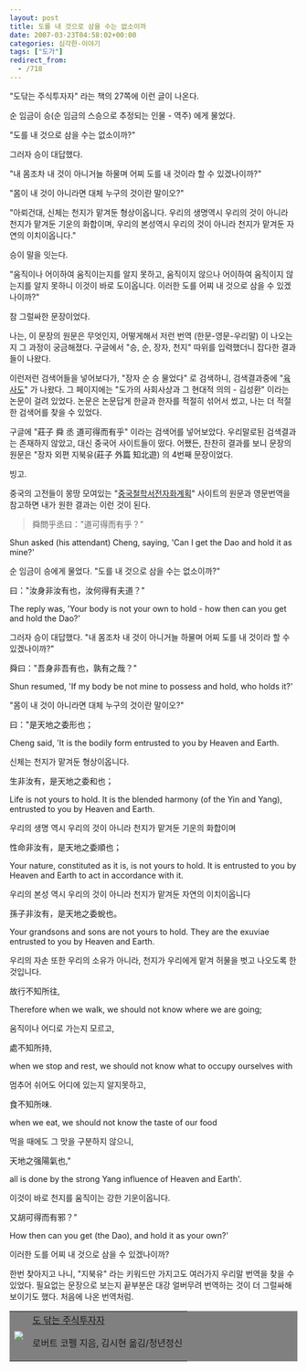 ```yaml
---
layout: post
title: 도를 내 것으로 삼을 수는 없소이까
date: 2007-03-23T04:58:02+00:00
categories: 심각한-이야기
tags: ["도가"]
redirect_from:
  - /718
---
```


"도닦는 주식투자자" 라는 책의 27쪽에 이런 글이 나온다.

> 

순 임금이 승(순 임금의 스승으로 추정되는 인물 - 역주) 에게 물었다.

"도를 내 것으로 삼을 수는 없소이까?"

그러자 승이 대답했다.

"내 몸조차 내 것이 아니거늘 하물며 어찌 도를 내 것이라 할 수 있겠나이까?"

"몸이 내 것이 아니라면 대체 누구의 것이란 말이오?"

"아뢰건대, 신체는 천지가 맡겨둔 형상이옵니다. 우리의 생명역시 우리의 것이 아니라 천지가 맡겨둔 기운의 화합이며, 우리의 본성역시 우리의 것이 아니라 천지가 맡겨둔 자연의 이치이옵니다."

승이 말을 잇는다.

"움직이나 어이하여 움직이는지를 알지 못하고, 움직이지 않으나 어이하여 움직이지 않는지를 알지 못하니 이것이 바로 도이옵니다. 이러한 도를 어찌 내 것으로 삼을 수 있겠나이까?"

참 그럴싸한 문장이었다.

나는, 이 문장의 원문은 무엇인지, 어떻게해서 저런 번역 (한문-영문-우리말) 이 나오는지 그 과정이 궁금해졌다. 구글에서 "승, 순, 장자, 천지" 따위를 입력했더니 잡다한 결과들이 나왔다.

이런저런 검색어들을 넣어보다가, "장자 순 승 물었다" 로 검색하니, 검색결과중에 "<a href="http://blog.empas.com/apelyo/list.html?c=678290&amp;p=2" target="bb">육사도</a>" 가 나왔다. 그 페이지에는 "도가의 사회사상과 그 현대적 의의 - 김성환" 이라는 논문이 걸려 있었다. 논문은 논문답게 한글과 한자를 적절히 섞어서 썼고, 나는 더 적절한 검색어를 찾을 수 있었다.

구글에 "莊子 舜 丞 道可得而有乎" 이라는 검색어를 넣어보았다. 우리말로된 검색결과는 존재하지 않았고, 대신 중국어 사이트들이 떴다. 어쨌든, 찬찬히 결과를 보니 문장의 원문은 "장자 외편 지북유(莊子 外篇 知北遊) 의 4번째 문장이었다.

빙고.

중국의 고전들이 몽땅 모여있는 "<a href="http://chinese.dsturgeon.net/text.pl?node=2873&amp;if=gb&amp;en=on" target="bb">중국철학서전자화계획</a>" 사이트의 원문과 영문번역을 참고하면 내가 원한 결과는 이런 것이 된다.

> 舜問乎丞曰："道可得而有乎？"

Shun asked (his attendant) Cheng, saying, 'Can I get the Dao and hold it as mine?'

순 임금이 승에게 물었다. "도를 내 것으로 삼을 수는 없소이까?"

曰："汝身非汝有也，汝何得有夫道？"

The reply was, 'Your body is not your own to hold - how then can you get and hold the Dao?'

그러자 승이 대답했다. "내 몸조차 내 것이 아니거늘 하물며 어찌 도를 내 것이라 할 수 있겠나이까?"

舜曰："吾身非吾有也，孰有之哉？"

Shun resumed, 'If my body be not mine to possess and hold, who holds it?'

"몸이 내 것이 아니라면 대체 누구의 것이란 말이오?"

曰："是天地之委形也；

Cheng said, 'It is the bodily form entrusted to you by Heaven and Earth.

신체는 천지가 맡겨둔 형상이옵니다.

生非汝有，是天地之委和也；

Life is not yours to hold. It is the blended harmony (of the Yin and Yang), entrusted to you by Heaven and Earth.

우리의 생명 역시 우리의 것이 아니라 천지가 맡겨둔 기운의 화합이며

性命非汝有，是天地之委順也；

Your nature, constituted as it is, is not yours to hold. It is entrusted to you by Heaven and Earth to act in accordance with it.

우리의 본성 역시 우리의 것이 아니라 천지가 맡겨둔 자연의 이치이옵니다

孫子非汝有，是天地之委蛻也。

Your grandsons and sons are not yours to hold. They are the exuviae entrusted to you by Heaven and Earth.

우리의 자손 또한 우리의 소유가 아니라, 천지가 우리에게 맡겨 허물을 벗고 나오도록 한 것입니다.

故行不知所往,

Therefore when we walk, we should not know where we are going;

움직이나 어디로 가는지 모르고,

處不知所持,

when we stop and rest, we should not know what to occupy ourselves with

멈추어 쉬어도 어디에 있는지 알지못하고,

食不知所味.

when we eat, we should not know the taste of our food

먹을 때에도 그 맛을 구분하지 않으니,

天地之强陽氣也,"

all is done by the strong Yang influence of Heaven and Earth'.

이것이 바로 천지를 움직이는 강한 기운이옵니다.

又胡可得而有邪？"

How then can you get (the Dao), and hold it as your own?'

이러한 도를 어찌 내 것으로 삼을 수 있겠나이까?

한번 찾아지고 나니, "지북유" 라는 키워드만 가지고도 여러가지 우리말 번역을 찾을 수 있었다. 필요없는 문장으로 보는지 끝부분은 대강 얼버무려 번역하는 것이 더 그럴싸해보이기도 했다. 처음에 나온 번역처럼.

<table bgcolor="gray"><tbody><tr>

<td><a target="bb" href="http://www.aladdin.co.kr/shop/wproduct.aspx?ISBN=8987999076&amp;ttbkey=ttbjinto1216001&amp;copyPaper=1"><img src="http://image.aladdin.co.kr/coveretc/book/coveroff/8987999076_1.jpg" ></a></td>

<td align="left" ><a href="http://www.aladdin.co.kr/shop/wproduct.aspx?ISBN=8987999076&amp;ttbkey=ttbjinto1216001&amp;copyPaper=1" >도 닦는 주식투자자</a>

로버트 코펠 지음, 김시현 옮김/청년정신</td>

</tr></tbody></table>


